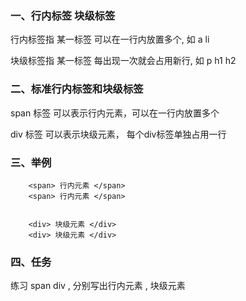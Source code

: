 ### 一、行内标签 块级标签

行内标签指 某一标签 可以在一行内放置多个, 如 a  li 

块级标签指 某一标签 每出现一次就会占用新行, 如 p h1 h2 

### 二、标准行内标签和块级标签

span 标签 可以表示行内元素，可以在一行内放置多个

div  标签 可以表示块级元素， 每个div标签单独占用一行

### 三、举例

```
	<span> 行内元素 </span>
	<span> 行内元素 </span>
	
```	

```
	<div> 块级元素 </div>
	<div> 块级元素 </div>
```

### 四、任务

练习 span  div , 分别写出行内元素 , 块级元素